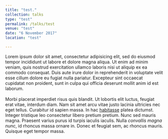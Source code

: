 ```yaml
---
title: "test."
collection: talks
type: "test"
permalink: /talks/test
venue: "test"
date: "6 November 2017"
location: "test"

---
```


<html>
  <head>
    <title>jQuery Read More/Less Toggle Example</title>
  </head>
  <body>
    <span class="more">
      Lorem ipsum dolor sit amet, consectetur adipisicing elit, sed do eiusmod tempor incididunt ut labore et dolore magna aliqua. Ut enim ad minim veniam, quis nostrud exercitation ullamco laboris nisi ut aliquip ex ea commodo consequat. Duis aute irure dolor in reprehenderit in voluptate velit esse cillum dolore eu fugiat nulla pariatur. Excepteur sint occaecat cupidatat non proident, sunt in culpa qui officia deserunt mollit anim id est laborum.
    </span>
    <br><br>
    <div class="more">
      Morbi placerat imperdiet risus quis blandit. Ut lobortis elit luctus, feugiat erat vitae, interdum diam. Nam sit amet arcu vitae justo lacinia ultricies nec eget tellus. Curabitur id sapien massa. In hac <a href="#">habitasse</a> platea dictumst. Integer tristique leo consectetur libero pretium pretium. Nunc sed mauris magna. Praesent varius purus id turpis iaculis iaculis. Nulla <em>convallis magna nunc</em>, id rhoncus massa ornare in. Donec et feugiat sem, ac rhoncus mauris. Quisque eget tempor massa.
    </div>
  </body>
</html>

